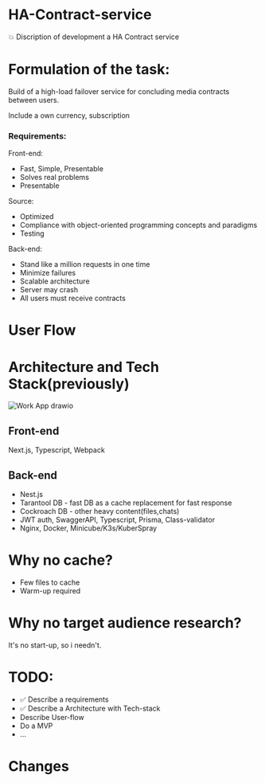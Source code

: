 # HA-Contract-service
:collision: Discription of development a HA Contract service 
<h1>Formulation of the task:</h1>
<p>Build of a high-load failover service for concluding media contracts between users. </p>
<p>Include a own currency, subscription</p>
<h3><span>Requirements:</span></h3>
Front-end:
<ul>
  <li>Fast, Simple, Presentable</li>
  <li>Solves real problems</li>
  <li>Presentable</li>
</ul>
Source:
  <ul>
  <li>Optimized</li>
  <li>Compliance with object-oriented programming concepts and paradigms</li>
  <li>Testing</li>
</ul>
Back-end:
  <ul>
  <li>Stand like a million requests in one time</li>
  <li>Minimize failures</li>
  <li>Scalable architecture</li>
  <li>Server may crash</li>
  <li>All users must receive contracts</li>
</ul>
<h1>User Flow</h1>
<h1>Architecture and Tech Stack(previously)</h1>

![Work App drawio](https://github.com/sonytruelove/HA-Contract-service/assets/42536061/d9ec1721-0038-450a-871c-b87f6b7d09e8)


<h2>Front-end</h2>
Next.js, Typescript, Webpack
<h2>Back-end</h2> 
<ul>
<li>Nest.js</li>
<li>Tarantool DB - fast DB as a cache replacement for fast response</li>
<li>Cockroach DB - other heavy content(files,chats)</li>
<li>JWT auth, SwaggerAPI, Typescript, Prisma, Class-validator</li>
<li>Nginx, Docker, Minicube/K3s/KuberSpray</li>
</ul>

<h1>Why no cache?</h1>
<ul>
<li>Few files to cache</li>
<li>Warm-up required</li>
</ul>
<h1>Why no target audience research?</h1>
It's no start-up, so i needn't.
<h1>TODO:</h1>
<ul>
<li>✅ Describe a requirements</li>
<li>✅ Describe a Architecture with Tech-stack</li>
<li>Describe User-flow</li>
<li>Do a MVP</li>
<li>...</li>
</ul>
<h1>Changes</h1>


